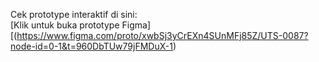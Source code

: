 
Cek prototype interaktif di sini:  
[Klik untuk buka prototype Figma][(https://www.figma.com/proto/xwbSj3yCrEXn4SUnMFj85Z/UTS-0087?node-id=0-1&t=960DbTUw79jFMDuX-1)
